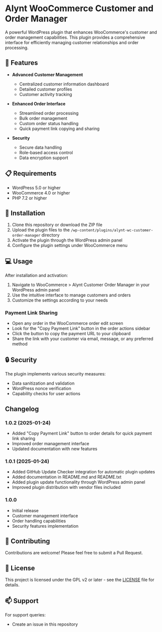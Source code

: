 # Alynt WooCommerce Customer and Order Manager

A powerful WordPress plugin that enhances WooCommerce's customer and order management capabilities. This plugin provides a comprehensive interface for efficiently managing customer relationships and order processing.

## 🚀 Features

- **Advanced Customer Management**
  - Centralized customer information dashboard
  - Detailed customer profiles
  - Customer activity tracking

- **Enhanced Order Interface**
  - Streamlined order processing
  - Bulk order management
  - Custom order status handling
  - Quick payment link copying and sharing

- **Security**
  - Secure data handling
  - Role-based access control
  - Data encryption support

## 📋 Requirements

- WordPress 5.0 or higher
- WooCommerce 4.0 or higher
- PHP 7.2 or higher

## 🔧 Installation

1. Clone this repository or download the ZIP file
2. Upload the plugin files to the `/wp-content/plugins/alynt-wc-customer-order-manager` directory
3. Activate the plugin through the WordPress admin panel
4. Configure the plugin settings under WooCommerce menu

## 💻 Usage

After installation and activation:

1. Navigate to WooCommerce > Alynt Customer Order Manager in your WordPress admin panel
2. Use the intuitive interface to manage customers and orders
3. Customize the settings according to your needs

### Payment Link Sharing
- Open any order in the WooCommerce order edit screen
- Look for the "Copy Payment Link" button in the order actions sidebar
- Click the button to copy the payment URL to your clipboard
- Share the link with your customer via email, message, or any preferred method

## 🔒 Security

The plugin implements various security measures:
- Data sanitization and validation
- WordPress nonce verification
- Capability checks for user actions

## Changelog

### 1.0.2 (2025-01-24)
- Added "Copy Payment Link" button to order details for quick payment link sharing
- Improved order management interface
- Updated documentation with new features

### 1.0.1 (2025-01-24)
- Added GitHub Update Checker integration for automatic plugin updates
- Added documentation in README.md and README.txt
- Added plugin update functionality through WordPress admin panel
- Improved plugin distribution with vendor files included

### 1.0.0
- Initial release
- Customer management interface
- Order handling capabilities
- Security features implementation

## 🤝 Contributing

Contributions are welcome! Please feel free to submit a Pull Request.

## 📝 License

This project is licensed under the GPL v2 or later - see the [LICENSE](LICENSE) file for details.

## 📫 Support

For support queries:
- Create an issue in this repository